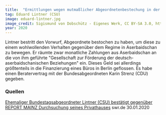 ```yaml
---
title:  "Ermittlungen wegen mutmaßlicher Abgeordnetenbestechung in der Aserbaidschan-Affäre"
tag: Eduard Lintner (CSU)
image: eduard-lintner.jpg
image_credit: Sigismund von Dobschütz - Eigenes Werk, CC BY-SA 3.0, https://commons.wikimedia.org/wiki/File:Eduard_Lintner.JPG
year: 2020
---
```


Lintner bestritt den Vorwurf, Abgeordnete bestochen zu haben, um diese zu einem wohlwollenden Verhalten gegenüber dem
Regime in Aserbaidschan zu bewegen. Er räumte zwar monatliche Zahlungen aus Aserbaidschan an die von ihm geführte
"Gesellschaft zur Förderung der deutsch-aserbaidschanischen Beziehungen" ein. Dieses Geld sei allerdings größtenteils
in die Finanzierung eines Büros in Berlin geflossen.
Es habe einen Beratervertrag mit der Bundesabgeordneten Karin Strenz (CDU) gegeben.


<!--more-->

### Quellen

[Ehemaliger Bundestagsabgeordneter Lintner (CSU) bestätigt gegenüber REPORT MAINZ Durchsuchung seines Privathauses][swr] swr.de 30.01.2020

[swr]: https://www.swr.de/report/30-ehemaliger-bundestagsabgeordneter-lintner-csu-bestaetigt-gegenueber-report-mainz-durchsuchung-seines-privathauses/-/id=233454/did=25192348/nid=233454/1vss1zi/index.html

